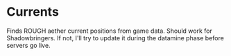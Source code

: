 # Currents
Finds ROUGH aether current positions from game data. Should work for Shadowbringers. If not, I'll try to update it during the datamine phase before servers go live.